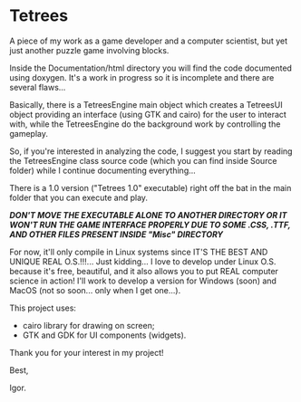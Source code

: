 # Tetrees
A piece of my work as a game developer and a computer scientist, but yet just another puzzle game involving blocks.

Inside the Documentation/html directory you will find the code documented using doxygen. It's a work in progress so it is
incomplete and there are several flaws...

Basically, there is a TetreesEngine main object which creates a TetreesUI object providing an interface (using GTK and cairo) 
for the user to interact with, while the TetreesEngine do the background work by controlling the gameplay.

So, if you're interested in analyzing the code, I suggest you start by reading the TetreesEngine class source code (which you
can find inside Source folder) while I continue documenting everything...

There is a 1.0 version ("Tetrees 1.0" executable) right off the bat in the main folder that you can execute and play. 

***DON'T MOVE THE EXECUTABLE ALONE TO ANOTHER DIRECTORY OR IT WON'T RUN THE GAME INTERFACE PROPERLY DUE TO SOME .CSS, .TTF, 
AND OTHER FILES PRESENT INSIDE "Misc" DIRECTORY***

For now, it'll only compile in Linux systems since IT'S THE BEST AND UNIQUE REAL O.S.!!!... Just kidding... I love to develop
under Linux O.S. because it's free, beautiful, and it also allows you to put REAL computer science in action! I'll work to develop
a version for Windows (soon) and MacOS (not so soon... only when I get one...).

This project uses: 
  - cairo library for drawing on screen;
  - GTK and GDK for UI components (widgets).

Thank you for your interest in my project!

Best,

Igor.
